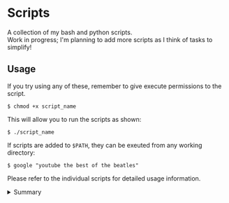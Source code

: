 # Scripts

A collection of my bash and python scripts.  
Work in progress; I'm planning to add more scripts as I think of tasks to simplify!

## Usage

If you try using any of these, remember to give execute permissions to the script.

    $ chmod +x script_name

This will allow you to run the scripts as shown:

    $ ./script_name

If scripts are added to `$PATH`, they can be exeuted from any working directory:

    $ google "youtube the best of the beatles"

Please refer to the individual scripts for detailed usage information.

<details>
<summary>Summary</summary>

| Script               | Description                                                                        |
| -------------------- | ---------------------------------------------------------------------------------- |
| ./hackerrank/        | Solutions to selected Linux Shell questions from HackerRank.                       |
| ./check-sudo-group   | List all the sudoers (with root privileges) on the system.                         |
| ./crc                | Cyclic Redundancy Check problem solver.                                            |
| ./encrypt-pdf        | Encrypt a given PDF file with a password.                                          |
| ./github             | Open GitHub for repository in current working directory.                           |
| ./google             | Google search in the command line.                                                 |
| ./hamming            | 11-bit Hamming Code problem solver.                                                |
| ./install-conda      | Installs conda on macOS or Linux.                                                  |
| ./lx                 | Format LaTeX file, convert to PDF and trash auxiliary files.                       |
| ./merge-json         | Merge all JSON files in the specified directory.                                   |
| ./merge-pdf          | Merge mutliple PDF files into a single file.                                       |
| ./mkfile             | Create a new file in a new directory at the same time.                             |
| ./path               | Pretty print the `$PATH` variable.                                                 |
| ./remove-extensions  | Remove file extensions from all files in the specified directory.                  |
| ./remove-pages       | Remove specified pages from a given PDF file.                                      |
| ./rename-files       | Rename files to replace spaces with underscores, and change to lower case.         |
| ./rest-client        | Run HTTP request files with curl.                                                  |
| ./run-py-java        | Run all python/java files in a specified directory.                                |
| ./setup-coc-nvim     | Install coc.nvim extensions                                                        |
| ./sort-json          | Sort a JSON file (lexicographically) in-place (including any nested objects).      |
| ./system-setup-linux | Install system dependencies (+ vim plugins' dependencies) on a fresh Linux system. |
| ./system-setup-mac   | Setup macOS.                                                                       |
| ./update-submodule   | Update changes in a given submodule.                                               |
| ./youtube            | Download a YouTube video (mp4) or audio file (mp3).                                |

</details>
